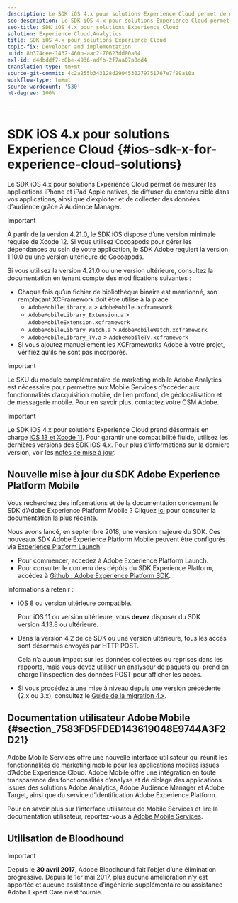 ```yaml
---
description: Le SDK iOS 4.x pour solutions Experience Cloud permet de mesurer les applications iPhone et iPad Apple natives, de diffuser du contenu ciblé dans vos applications, ainsi que d’exploiter et de collecter des données d’audience grâce à Audience Manager.
seo-description: Le SDK iOS 4.x pour solutions Experience Cloud permet de mesurer les applications iPhone et iPad Apple natives, de diffuser du contenu ciblé dans vos applications, ainsi que d’exploiter et de collecter des données d’audience grâce à Audience Manager.
seo-title: SDK iOS 4.x pour solutions Experience Cloud
solution: Experience Cloud,Analytics
title: SDK iOS 4.x pour solutions Experience Cloud
topic-fix: Developer and implementation
uuid: 8b374cee-1432-460b-aac2-70623dd80a04
exl-id: d4dbddf7-c8be-4936-adfb-2f7aa07a0dd4
translation-type: tm+mt
source-git-commit: 4c2a255b343128d2904530279751767e7f99a10a
workflow-type: tm+mt
source-wordcount: '530'
ht-degree: 100%

---
```


# SDK iOS 4.x pour solutions Experience Cloud {#ios-sdk-x-for-experience-cloud-solutions}

Le SDK iOS 4.x pour solutions Experience Cloud permet de mesurer les applications iPhone et iPad Apple natives, de diffuser du contenu ciblé dans vos applications, ainsi que d’exploiter et de collecter des données d’audience grâce à Audience Manager.

>[!IMPORTANT]
>
>À partir de la version 4.21.0, le SDK iOS dispose d’une version minimale requise de Xcode 12. Si vous utilisez Cocoapods pour gérer les dépendances au sein de votre application, le SDK Adobe requiert la version 1.10.0 ou une version ultérieure de Cocoapods.

Si vous utilisez la version 4.21.0 ou une version ultérieure, consultez la documentation en tenant compte des modifications suivantes :

* Chaque fois qu’un fichier de bibliothèque binaire est mentionné, son remplaçant XCFramework doit être utilisé à la place :
   * `AdobeMobileLibrary.a` > `AdobeMobile.xcframework`
   * `AdobeMobileLibrary_Extension.a` >  `AdobeMobileExtension.xcframework`
   * `AdobeMobileLibrary_Watch.a` >  `AdobeMobileWatch.xcframework`
   * `AdobeMobileLibrary_TV.a` >  `AdobeMobileTV.xcframework`
* Si vous ajoutez manuellement les XCFrameworks Adobe à votre projet, vérifiez qu’ils ne sont pas incorporés.

>[!IMPORTANT]
>
>Le SKU du module complémentaire de marketing mobile Adobe Analytics est nécessaire pour permettre aux Mobile Services d’accéder aux fonctionnalités d’acquisition mobile, de lien profond, de géolocalisation et de messagerie mobile. Pour en savoir plus, contactez votre CSM Adobe.

>[!IMPORTANT]
>
>Le SDK iOS 4.x pour solutions Experience Cloud prend désormais en charge [iOS 13 et Xcode 11](https://developer.apple.com/ios/). Pour garantir une compatibilité fluide, utilisez les dernières versions des SDK iOS 4.x. Pour plus d’informations sur la dernière version, voir les [notes de mise à jour](/help/ios/rel-notes.md).

## Nouvelle mise à jour du SDK Adobe Experience Platform Mobile

Vous recherchez des informations et de la documentation concernant le SDK d’Adobe Experience Platform Mobile ? Cliquez [ici](https://aep-sdks.gitbook.io/docs/) pour consulter la documentation la plus récente.

Nous avons lancé, en septembre 2018, une version majeure du SDK. Ces nouveaux SDK Adobe Experience Platform Mobile peuvent être configurés via [Experience Platform Launch](https://www.adobe.com/fr/experience-platform/launch.html).

* Pour commencer, accédez à Adobe Experience Platform Launch.
* Pour consulter le contenu des dépôts du SDK Experience Platform, accédez à [Github : Adobe Experience Platform SDK](https://github.com/Adobe-Marketing-Cloud/acp-sdks).

Informations à retenir :

* iOS 8 ou version ultérieure compatible.

   Pour iOS 11 ou version ultérieure, vous **devez** disposer du SDK version 4.13.8 ou ultérieure.

* Dans la version 4.2 de ce SDK ou une version ultérieure, tous les accès sont désormais envoyés par HTTP POST.

   Cela n’a aucun impact sur les données collectées ou reprises dans les rapports, mais vous devez utiliser un analyseur de paquets qui prend en charge l’inspection des données POST pour afficher les accès.

* Si vous procédez à une mise à niveau depuis une version précédente (2.x ou 3.x), consultez le [Guide de la migration 4.x](/help/ios/getting-started/migration-v3.md).

## Documentation utilisateur Adobe Mobile {#section_7583FD5FDED143619048E9744A3F2D21}

Adobe Mobile Services offre une nouvelle interface utilisateur qui réunit les fonctionnalités de marketing mobile pour les applications mobiles issues d’Adobe Experience Cloud. Adobe Mobile offre une intégration en toute transparence des fonctionnalités d’analyse et de ciblage des applications issues des solutions Adobe Analytics, Adobe Audience Manager et Adobe Target, ainsi que du service d’identification Adobe Experience Platform.

Pour en savoir plus sur l’interface utilisateur de Mobile Services et lire la documentation utilisateur, reportez-vous à [Adobe Mobile Services](/help/using/home.md).

## Utilisation de Bloodhound

>[!IMPORTANT]
>
>Depuis le **30 avril 2017**, Adobe Bloodhound fait l’objet d’une élimination progressive. Depuis le 1er mai 2017, plus aucune amélioration n’y est apportée et aucune assistance d’ingénierie supplémentaire ou assistance Adobe Expert Care n’est fournie.
